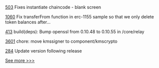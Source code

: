 
[503](https://github.com/hyperledger-labs/fabric-operations-console/pull/503) Fixes instantiate chaincode - blank screen

[1060](https://github.com/hyperledger/fabric-samples/pull/1060) Fix transferFrom function in erc-1155 sample so that we only delete token balances after…

[413](https://github.com/hyperledger-labs/weaver-dlt-interoperability/pull/413) build(deps): Bump openssl from 0.10.48 to 0.10.55 in /core/relay

[3601](https://github.com/hyperledger/aries-framework-go/pull/3601) chore: move kmssigner to component/kmscrypto

[284](https://github.com/hyperledger/fabric-sdk-java/pull/284) Update version following release


[See more >>>](https://start-here.hyperledger.org/pull-requests)
